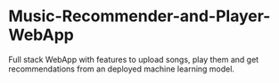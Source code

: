 # Music-Recommender-and-Player-WebApp
Full stack WebApp with features to upload songs, play them and get recommendations from an deployed machine learning model.
